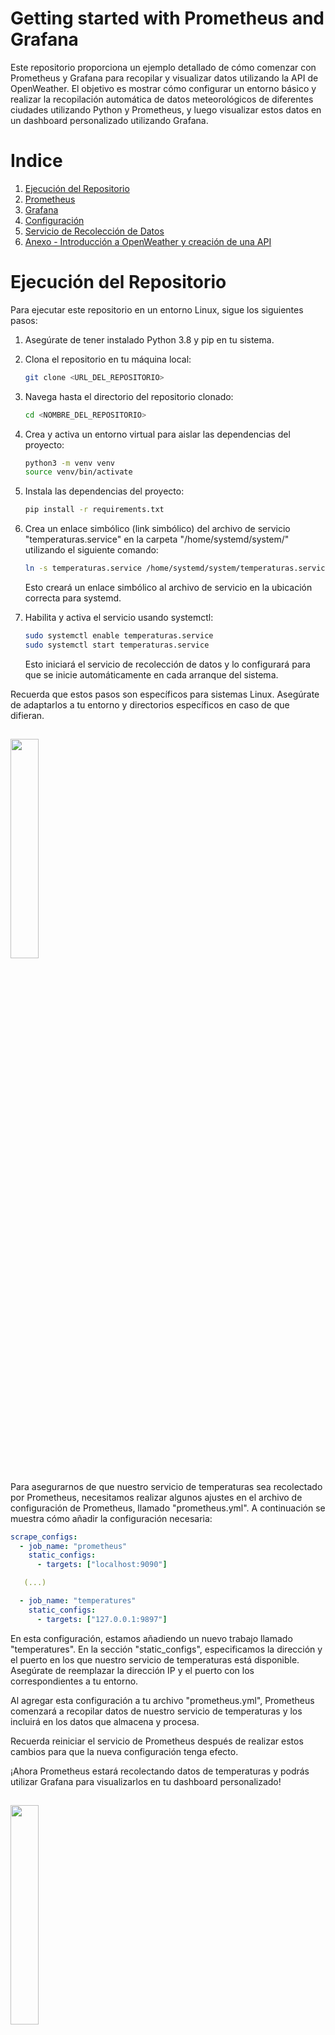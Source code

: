 
# Getting started with Prometheus and Grafana

Este repositorio proporciona un ejemplo detallado de cómo comenzar con Prometheus y Grafana para recopilar y visualizar datos utilizando la API de OpenWeather. El objetivo es mostrar cómo configurar un entorno básico y realizar la recopilación automática de datos meteorológicos de diferentes ciudades utilizando Python y Prometheus, y luego visualizar estos datos en un dashboard personalizado utilizando Grafana.

# Indice

 1. [Ejecución del Repositorio](#id0)
 2. [Prometheus](#id1)
 3. [Grafana](#id2)
 4. [Configuración](#id3)
 5. [Servicio de Recolección de Datos](#id4)
 6. [Anexo - Introducción a OpenWeather y creación de una API](#id5)

# Ejecución del Repositorio <a name=id0></a>

Para ejecutar este repositorio en un entorno Linux, sigue los siguientes pasos:

1. Asegúrate de tener instalado Python 3.8 y pip en tu sistema.

2. Clona el repositorio en tu máquina local:

   ```bash
   git clone <URL_DEL_REPOSITORIO>
   ```

3. Navega hasta el directorio del repositorio clonado:

   ```bash
   cd <NOMBRE_DEL_REPOSITORIO>
   ```

4. Crea y activa un entorno virtual para aislar las dependencias del proyecto:

   ```bash
   python3 -m venv venv
   source venv/bin/activate
   ```

5. Instala las dependencias del proyecto:

   ```bash
   pip install -r requirements.txt
   ```

6. Crea un enlace simbólico (link simbólico) del archivo de servicio "temperaturas.service" en la carpeta "/home/systemd/system/" utilizando el siguiente comando:

   ```bash
   ln -s temperaturas.service /home/systemd/system/temperaturas.service
   ```

   Esto creará un enlace simbólico al archivo de servicio en la ubicación correcta para systemd.

7. Habilita y activa el servicio usando systemctl:

   ```bash
   sudo systemctl enable temperaturas.service
   sudo systemctl start temperaturas.service
   ```

   Esto iniciará el servicio de recolección de datos y lo configurará para que se inicie automáticamente en cada arranque del sistema.

Recuerda que estos pasos son específicos para sistemas Linux. Asegúrate de adaptarlos a tu entorno y directorios específicos en caso de que difieran.






<img width="30%" src="images/prometheus.png"></img> <a name=id1></a>
---

Para asegurarnos de que nuestro servicio de temperaturas sea recolectado por Prometheus, necesitamos realizar algunos ajustes en el archivo de configuración de Prometheus, llamado "prometheus.yml". A continuación se muestra cómo añadir la configuración necesaria:

```yaml
scrape_configs:
  - job_name: "prometheus"
    static_configs:
      - targets: ["localhost:9090"]

   (...)

  - job_name: "temperatures"
    static_configs:
      - targets: ["127.0.0.1:9897"]
```

En esta configuración, estamos añadiendo un nuevo trabajo llamado "temperatures". En la sección "static_configs", especificamos la dirección y el puerto en los que nuestro servicio de temperaturas está disponible. Asegúrate de reemplazar la dirección IP y el puerto con los correspondientes a tu entorno.

Al agregar esta configuración a tu archivo "prometheus.yml", Prometheus comenzará a recopilar datos de nuestro servicio de temperaturas y los incluirá en los datos que almacena y procesa.

Recuerda reiniciar el servicio de Prometheus después de realizar estos cambios para que la nueva configuración tenga efecto.

¡Ahora Prometheus estará recolectando datos de temperaturas y podrás utilizar Grafana para visualizarlos en tu dashboard personalizado!



<img width="30%" src="images/grafana.png"></img> <a name=id2></a>
---

[Grafana](https://grafana.com/) es una plataforma de visualización de datos que se integra con Prometheus. Proporciona una interfaz gráfica para explorar y visualizar los datos recopilados por Prometheus.

Recomendación: Puedes utilizar Grafana para crear un dashboard personalizado en el que puedas visualizar los datos recopilados de OpenWeather. Aquí puedes se puede ver un ejemplo de cómo quedaría un dashboard con los datos recolectados. 

<img width="100%" src="images/dashboard.png"></img>







# Configuración <a name=id3></a>

En el archivo de configuración `temperaturas.yml`, encontrarás diferentes secciones que te permiten personalizar la recopilación y visualización de datos:

### Temperature

En esta sección, puedes especificar las ciudades de las cuales deseas obtener información de OpenWeather. Puedes agregar o quitar ciudades y especificar el país correspondiente. Por ejemplo:

```yaml
Temperature:
  - City: Madrid
    Country: es
  - City: Paris
    Country: fr
```

### Configuration

#### Web

En la sección "Web" de la configuración, puedes editar los siguientes parámetros:

- `Period`: El período de tiempo, en segundos, en el que se recopilarán los datos de OpenWeather.
- `Host`: El host en el que se expondrá la página web local para recoger los datos.
- `Port`: El puerto en el que se expondrá la página web local.
- `WRoute`: La ruta de la página web local en la que se expondrán los datos recopilados.
- `APIKey`: La clave de API de OpenWeather que se utilizará para realizar las solicitudes.

Por ejemplo:

```yaml
Web:
  Period: 20
  Host: 127.0.0.1
  Port: 9897
  WRoute: /metrics
  APIKey: aaaaaaaaaaaaaaaa0000000000000000
```

#### Logging

En la sección "Logging" de la configuración, puedes personalizar la ubicación y el formato de los archivos de registro:

- `File_name`: El nombre del archivo de registro.
- `Max_size`: El tamaño máximo, en bytes, de cada archivo de registro.
- `Backup_count`: El número de archivos de respaldo que se mantendrán.

Por ejemplo:

```yaml
Logging:
  File_name: 'app.log'
  Max_size: 11000000
  Backup_count: 3
```

# Servicio de Recolección de Datos <a name=id4></a>

El servicio de recolección de datos se encarga de obtener la información de la API de OpenWeather para las ciudades especificadas en la configuración. Los datos se almacenan en archivos de registro (logs) que se guardan en la carpeta `storage/logger/`.

Recomendación: Puedes explorar y personalizar el servicio de recolección de datos modificando el código Python proporcionado en el repositorio. Asegúrate de tener instaladas las dependencias necesarias, como las librerías requests y pyyaml.


# Anexo - Introducción a OpenWeather y creación de una API <a name=id5></a>

OpenWeather es un servicio en línea que proporciona datos meteorológicos y climáticos en tiempo real y pronósticos a nivel mundial. A través de su API, los desarrolladores pueden acceder a una amplia gama de información meteorológica, como la temperatura, la humedad, la velocidad del viento y las condiciones climáticas para cualquier ubicación geográfica.

Crear una cuenta y obtener una clave de API de OpenWeather es un proceso sencillo. A continuación, se presenta una breve guía sobre cómo comenzar:

1. Regístrate en OpenWeather: Visita el sitio web de OpenWeather (https://openweathermap.org/) y regístrate para obtener una cuenta gratuita.

2. Obtén tu clave de API: Después de registrarte, accede a tu cuenta y navega hasta la sección de API Keys (Claves de API). Allí podrás generar una nueva clave de API. Esta clave será necesaria para realizar solicitudes a la API de OpenWeather y acceder a los datos meteorológicos.

3. Familiarízate con la documentación: OpenWeather proporciona una completa documentación que describe los diversos endpoints, parámetros y formatos de respuesta disponibles en su API. Asegúrate de explorar la documentación para comprender cómo utilizar la API y aprovechar al máximo sus funcionalidades. Puedes acceder a la documentación en el siguiente enlace: [Documentación de la API de OpenWeather](https://openweathermap.org/api).

4. Realiza solicitudes a la API: Utilizando tu clave de API, podrás realizar solicitudes a la API de OpenWeather y obtener datos meteorológicos para cualquier ubicación geográfica. Puedes especificar la ubicación mediante coordenadas geográficas (latitud y longitud) o a través del nombre de una ciudad. Las respuestas de la API estarán en formato JSON, lo que facilita el procesamiento de los datos en tus aplicaciones.

Aquí tienes algunos enlaces útiles para comenzar con la API de OpenWeather:

- [Documentación de la API de OpenWeather](https://openweathermap.org/api)
- [Guía de inicio rápido de la API de OpenWeather](https://openweathermap.org/guide)
- [Referencia de endpoints de la API de OpenWeather](https://openweathermap.org/current)
- [Ejemplos de código y bibliotecas para la API de OpenWeather](https://openweathermap.org/price#data)

Explorar la documentación y los ejemplos de código te ayudará a comprender mejor cómo utilizar la API de OpenWeather y cómo integrarla en tus propios proyectos para acceder a los datos meteorológicos necesarios.

Recuerda que para acceder a ciertos conjuntos de datos o funcionalidades avanzadas, es posible que se requiera una suscripción de pago. Sin embargo, OpenWeather ofrece también una opción gratuita que proporciona acceso limitado a los datos meteorológicos básicos, que es la que usaremos en este repositorio.
